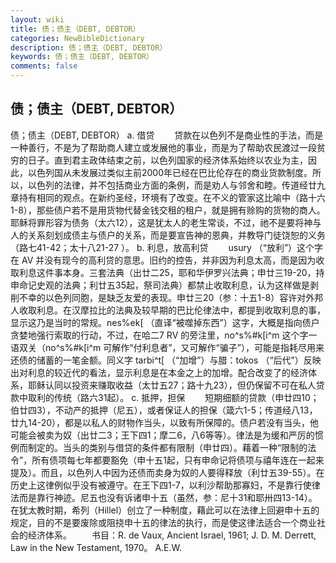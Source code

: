 ```yaml
---
layout: wiki
title: 债；债主（DEBT, DEBTOR）
categories: NewBibleDictionary
description: 债；债主（DEBT, DEBTOR）
keywords: 债；债主（DEBT, DEBTOR）
comments: false
---
```


## 债；债主（DEBT, DEBTOR）



债；债主（DEBT, DEBTOR）
a. 借贷
　　贷款在以色列不是商业性的手法，而是一种善行，不是为了帮助商人建立或发展他的事业，而是为了帮助农民渡过一段贫穷的日子。直到君主政体结束之前，以色列国家的经济体系始终以农业为主，因此，以色列国从未发展过类似主前2000年已经在巴比伦存在的商业货款制度。所以，以色列的法律，并不包括商业方面的条例，而是劝人与邻舍和睦。传道经廿九章持有相同的观点。在新约圣经，环境有了改变。在不义的管家这比喻中（路十六1-8），那些债户若不是用货物代替金钱交租的租户，就是拥有赊购的货物的商人。耶稣将罪形容为债务（太六12），这是犹太人的老生常谈，不过，祂不是要将神与人的关系刻划成债主与债户的关系，而是要宣告神的恩典，并教导门徒饶恕的义务（路七41-42；太十八21-27 ）。
b. 利息，放高利贷
　　usury （“放利”）这个字在 AV 并没有现今的高利贷的意思。旧约的控告，并非因为利息太高，而是因为收取利息这件事本身。三套法典（出廿二25，耶和华伊罗兴法典；申廿三19-20，持申命记史观的法典；利廿五35起，祭司法典）都禁止收取利息，认为这样做是剥削不幸的以色列同胞，是缺乏友爱的表现。申廿三20（参：十五1-8）容许对外邦人收取利息。在汉摩拉比的法典及较早期的巴比伦律法中，都提到收取利息的事，显示这乃是当时的常规。nes%ek[ （直译“被噬掉东西”）这字，大概是指向债户贪婪地强行索取的行动，不过，在哈二7 RV 的旁注里，no^s%#k[i^m 这个字一语双关（no^s%#k[i^m 可解作“付利息者”，又可解作“骗子”），可能是指耗尽用来还债的储蓄的一笔金额。同义字 tarbi^t[ （“加增”）与腊：tokos
（“后代”）反映出对利息的较近代的看法，显示利息是在本金之上的加增。配合改变了的经济体系，耶稣认同以投资来赚取收益（太廿五27；路十九23），但仍保留不可在私人贷款中取利的传统（路六31起）。
c. 抵押，担保
　　短期细额的贷款（申廿四10；伯廿四3），不动产的抵押（尼五），或者保证人的担保（箴六1-5；传道经八13，廿九14-20），都是以私人的财物作当头，以致有所保障的。债户若没有当头，他可能会被卖为奴（出廿二3；王下四1；摩二6，八6等等）。律法是为缓和严厉的惯例而制定的。当头的类别与借贷的条件都有限制（申廿四）。藉着一种“限制的法令”，所有债项每七年都要豁免（申十五1起，只有申命记将债项与禧年连在一起来提及）。而且，以色列人中因为还债而卖身为奴的人要得释放（利廿五39-55）。在历史上这律例似乎没有被遵守。在王下四1-7，以利沙帮助那寡妇，不是靠行使律法而是靠行神迹。尼五也没有诉诸申十五（虽然，参：尼十31和耶卅四13-14）。在犹太教时期，希列（Hillel）创立了一种制度，藉此可以在法律上回避申十五的规定，目的不是要废除或阻挠申十五的律法的执行，而是使这律法适合一个商业社会的经济体系。
　　书目：R. de Vaux, Ancient Israel, 1961; J. D. M. Derrett, Law in the New Testament, 1970。
A.E.W.




